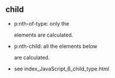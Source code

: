 ## child

- p:nth-of-type: only the <p> elements are calculated.
- p:nth-child: all the elements below <p> are calculated.

- see index_JavaScript_6_child_type.html
